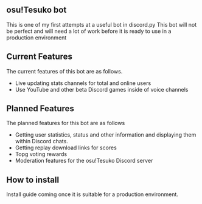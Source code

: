 ## osu!Tesuko bot
This is one of my first attempts at a useful bot in discord.py
This bot will not be perfect and will need a lot of work before it is ready to use in a production environment 
## Current Features
The current features of this bot are as follows.

 - Live updating stats channels for total and online users
 - Use YouTube and other beta Discord games inside of voice channels
## Planned Features
The planned features for this bot are as follows
 - Getting user statistics, status and other information and displaying them within Discord chats.
 - Getting replay download links for scores
 - Topg voting rewards
 - Moderation features for the osu!Tesuko Discord server
## How to install
Install guide coming once it is suitable for a production environment.


